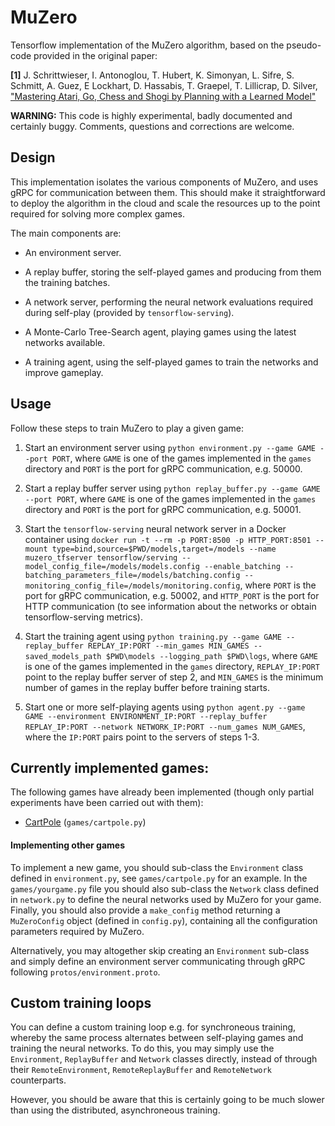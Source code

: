 # MuZero

Tensorflow implementation of the MuZero algorithm, based on the pseudo-code provided
in the original paper:

**[1]** J. Schrittwieser, I. Antonoglou, T. Hubert, K. Simonyan, L. Sifre, S. Schmitt, A. Guez, 
E Lockhart, D. Hassabis, T. Graepel, T. Lillicrap, D. Silver,
["Mastering Atari, Go, Chess and Shogi by Planning with a Learned Model"](https://arxiv.org/abs/1911.08265)

**WARNING:** This code is highly experimental, badly documented and certainly buggy.
Comments, questions and corrections are welcome.

## Design

This implementation isolates the various components of MuZero, and uses
 gRPC for communication between them. This should make it straightforward
to deploy the algorithm in the cloud and scale the resources up to the point
required for solving more complex games.

The main components are:

- An environment server.

- A replay buffer, storing the self-played games and producing from them
the training batches.

- A network server, performing the neural network evaluations required during
self-play (provided by `tensorflow-serving`).

- A Monte-Carlo Tree-Search agent, playing games using the latest networks available.

- A training agent, using the self-played games to train the networks and improve
gameplay.

## Usage

Follow these steps to train MuZero to play a given game:

1. Start an environment server using
`python environment.py --game GAME --port PORT`,
where `GAME` is one of the games implemented in the `games` directory 
and `PORT` is the port for gRPC communication, e.g. 50000.

1. Start a replay buffer server using
`python replay_buffer.py --game GAME --port PORT`,
where `GAME` is one of the games implemented in the `games` directory 
and `PORT` is the port for gRPC communication, e.g. 50001.
 
1. Start the `tensorflow-serving` neural network server in a Docker container using
`docker run -t --rm -p PORT:8500 -p HTTP_PORT:8501 --mount type=bind,source=$PWD/models,target=/models --name muzero_tfserver tensorflow/serving --model_config_file=/models/models.config --enable_batching --batching_parameters_file=/models/batching.config --monitoring_config_file=/models/monitoring.config`,
where `PORT` is the port for gRPC communication, e.g. 50002, and `HTTP_PORT`
is the port for HTTP communication (to see information about the networks or 
obtain tensorflow-serving metrics).

1. Start the training agent using
`python training.py --game GAME --replay_buffer REPLAY_IP:PORT --min_games MIN_GAMES --saved_models_path $PWD\models --logging_path $PWD\logs`,
where `GAME` is one of the games implemented in the `games` directory,
`REPLAY_IP:PORT` point to the replay buffer server of step 2, and `MIN_GAMES`
is the minimum number of games in the replay buffer before training starts. 

1. Start one or more self-playing agents using
`python agent.py --game GAME --environment ENVIRONMENT_IP:PORT --replay_buffer REPLAY_IP:PORT --network NETWORK_IP:PORT --num_games NUM_GAMES`,
where the `IP:PORT` pairs point to the servers of steps 1-3.

## Currently implemented games:

The following games have already been implemented (though only partial experiments 
have been carried out with them):

- [CartPole](https://github.com/openai/gym/wiki/CartPole-v0) (`games/cartpole.py`)

#### Implementing other games

To implement a new game, you should sub-class the `Environment` class 
defined in `environment.py`, see `games/cartpole.py` for an example. In 
the `games/yourgame.py` file you should also sub-class the `Network` class 
defined in `network.py` to define the neural networks used by MuZero for
your game. Finally, you should also provide a `make_config` method returning a
`MuZeroConfig` object (defined in `config.py`), containing all the
configuration parameters required by MuZero.

Alternatively, you may altogether skip creating an `Environment` sub-class
and simply define an environment server communicating through gRPC following
`protos/environment.proto`.

## Custom training loops

You can define a custom training loop e.g. for synchroneous training, 
whereby the same process alternates between self-playing games and training 
the neural networks. To do this, you may simply use the `Environment`,
`ReplayBuffer` and `Network` classes directly, instead of through their
`RemoteEnvironment`, `RemoteReplayBuffer` and `RemoteNetwork` counterparts.   

However, you should be aware that this is certainly going to be much slower
than using the distributed, asynchroneous training.
